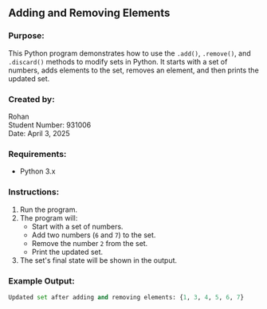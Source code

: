 ## Adding and Removing Elements

### Purpose:
This Python program demonstrates how to use the `.add()`, `.remove()`, and `.discard()` methods to modify sets in Python. It starts with a set of numbers, adds elements to the set, removes an element, and then prints the updated set.

### Created by:
Rohan  
Student Number: 931006  
Date: April 3, 2025

### Requirements:
* Python 3.x

### Instructions:
1. Run the program.
2. The program will:
   - Start with a set of numbers.
   - Add two numbers (`6` and `7`) to the set.
   - Remove the number `2` from the set.
   - Print the updated set.
3. The set's final state will be shown in the output.

### Example Output:
```python
Updated set after adding and removing elements: {1, 3, 4, 5, 6, 7}
